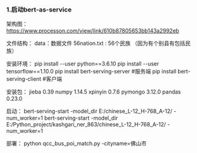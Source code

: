 ### 1.启动bert-as-service
架构图：
    https://www.processon.com/view/link/610b87805653bb143a2992eb



文件结构：
    data：数据文件
        56nation.txt : 56个民族 （因为有个别县有包括民族）

    

安装环境：
pip install --user python==3.6.10
pip install --user tensorflow==1.10.0
pip install bert-serving-server #服务端
pip install bert-serving-client #客户端

安装包：
    jieba                              0.39
    numpy                              1.14.5
    xpinyin                            0.7.6
    pymongo                            3.12.0
    pandas                             0.23.0


启动：
    bert-serving-start -model_dir E:/chinese_L-12_H-768_A-12/ -num_worker=1
    bert-serving-start -model_dir E:/Python_project/kashgari_ner_863/chinese_L-12_H-768_A-12/ -num_worker=1




部署：
    python qcc_bus_poi_match.py -cityname=佛山市